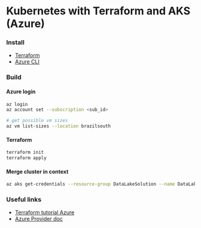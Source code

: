 # Kubernetes with Terraform and AKS (Azure)

### Install
- [Terraform](https://developer.hashicorp.com/terraform/tutorials/aws-get-started/install-cli)
- [Azure CLI](https://learn.microsoft.com/en-us/cli/azure/install-azure-cli)

### Build

#### Azure login
~~~sh
az login
az account set --subscription <sub_id>

# get possible vm sizes
az vm list-sizes --location brazilsouth
~~~

#### Terraform
~~~sh
terraform init
terraform apply
~~~

#### Merge cluster in context
~~~sh
az aks get-credentials --resource-group DataLakeSolution --name DataLake --overwrite-existing
~~~

### Useful links
- [Terraform tutorial Azure](https://developer.hashicorp.com/terraform/tutorials/azure-get-started/azure-build)
- [Azure Provider doc](https://registry.terraform.io/providers/hashicorp/azurerm/latest/docs)